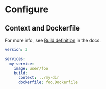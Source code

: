 # Configure

## Context and Dockerfile

For more info, see [Build definition](https://github.com/compose-spec/compose-spec/blob/master/build.md#build-definition) in the docs.
```yaml
version: 3

services:
  my-service:
    image: user/foo
    build:
      context: ../my-dir
      dockerfile: foo.Dockerfile
```
